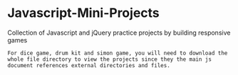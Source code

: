 # Javascript-Mini-Projects

Collection of Javascript and jQuery practice projects by building responsive games

```
For dice game, drum kit and simon game, you will need to download the whole file directory to view the projects since they the main js document references external directories and files.

